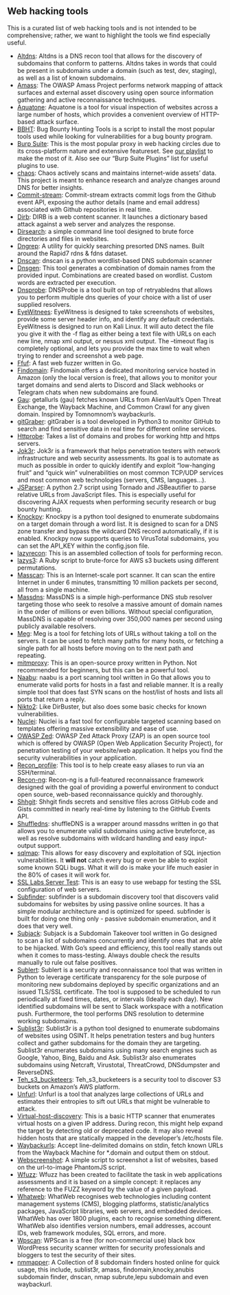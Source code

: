 ## Web hacking tools

This is a curated list of web hacking tools and is not intended to be comprehensive; rather, we want to highlight the tools we find especially useful.

  * [Altdns](https://github.com/infosec-au/altdns): Altdns is a DNS recon tool that allows for the discovery of subdomains that conform to patterns. Altdns takes in words that could be present in subdomains under a domain (such as test, dev, staging), as well as a list of known subdomains.
  * [Amass](https://github.com/OWASP/Amass): The OWASP Amass Project performs network mapping of attack surfaces and external asset discovery using open source information gathering and active reconnaissance techniques.
  * [Aquatone](https://github.com/michenriksen/aquatone): Aquatone is a tool for visual inspection of websites across a large number of hosts, which provides a convenient overview of HTTP-based attack surface.
  * [BBHT](https://github.com/nahamsec/bbht): Bug Bounty Hunting Tools is a script to install the most popular tools used while looking for vulnerabilities for a bug bounty program.
  * [Burp Suite](https://portswigger.net/burp): This is the most popular proxy in web hacking circles due to its cross-platform nature and extensive featureset. See [our playlist](/playlists/burp_suite) to make the most of it. Also see our “Burp Suite Plugins” list for useful plugins to use.
  * [chaos](https://chaos.projectdiscovery.io): Chaos actively scans and maintains internet-wide assets’ data. This project is meant to enhance research and analyze changes around DNS for better insights.
  * [Commit-stream](https://github.com/x1sec/commit-stream): Commit-stream extracts commit logs from the Github event API, exposing the author details (name and email address) associated with Github repositories in real time.
  * [Dirb](https://github.com/v0re/dirb): DIRB is a web content scanner. It launches a dictionary based attack against a web server and analyzes the response.
  * [Dirsearch](https://github.com/maurosoria/dirsearch): a simple command line tool designed to brute force directories and files in websites.
  * [Dngrep](https://github.com/erbbysam/DNSGrep): A utility for quickly searching presorted DNS names. Built around the Rapid7 rdns & fdns dataset.
  * [Dnscan](https://github.com/rbsec/dnscan): dnscan is a python wordlist-based DNS subdomain scanner
  * [Dnsgen](https://github.com/ProjectAnte/dnsgen): This tool generates a combination of domain names from the provided input. Combinations are created based on wordlist. Custom words are extracted per execution.
  * [Dnsprobe](https://github.com/projectdiscovery/dnsprobe): DNSProbe is a tool built on top of retryabledns that allows you to perform multiple dns queries of your choice with a list of user supplied resolvers.
  * [EyeWitnees](https://github.com/FortyNorthSecurity/EyeWitness): EyeWitness is designed to take screenshots of websites, provide some server header info, and identify any default credentials. EyeWitness is designed to run on Kali Linux. It will auto detect the file you give it with the -f flag as either being a text file with URLs on each new line, nmap xml output, or nessus xml output. The –timeout flag is completely optional, and lets you provide the max time to wait when trying to render and screenshot a web page.
  * [Ffuf](https://github.com/ffuf/ffuf): A fast web fuzzer written in Go.
  * [Findomain](https://github.com/Findomain/Findomain): Findomain offers a dedicated monitoring service hosted in Amazon (only the local version is free), that allows you to monitor your target domains and send alerts to Discord and Slack webhooks or Telegram chats when new subdomains are found.
  * [Gau](https://github.com/lc/gau): getallurls (gau) fetches known URLs from AlienVault’s Open Threat Exchange, the Wayback Machine, and Common Crawl for any given domain. Inspired by Tomnomnom’s waybackurls.
  * [gitGraber](https://github.com/hisxo/gitGraber): gitGraber is a tool developed in Python3 to monitor GitHub to search and find sensitive data in real time for different online services.
  * [Httprobe](https://github.com/tomnomnom/httprobe): Takes a list of domains and probes for working http and https servers.
  * [Jok3r](https://hub.docker.com/r/koutto/jok3r/): Jok3r is a framework that helps penetration testers with network infrastructure and web security assessments. Its goal is to automate as much as possible in order to quickly identify and exploit “low-hanging fruit” and “quick win” vulnerabilities on most common TCP/UDP services and most common web technologies (servers, CMS, languages…).
  * [JSParser](https://github.com/nahamsec/JSParser): A python 2.7 script using Tornado and JSBeautifier to parse relative URLs from JavaScript files. This is especially useful for discovering AJAX requests when performing security research or bug bounty hunting.
  * [Knockpy](https://github.com/guelfoweb/knock): Knockpy is a python tool designed to enumerate subdomains on a target domain through a word list. It is designed to scan for a DNS zone transfer and bypass the wildcard DNS record automatically, if it is enabled. Knockpy now supports queries to VirusTotal subdomains, you can set the API_KEY within the config.json file.
  * [lazyrecon](https://github.com/nahamsec/lazyrecon): This is an assembled collection of tools for performing recon.
  * [lazys3](https://github.com/nahamsec/lazys3): A Ruby script to brute-force for AWS s3 buckets using different permutations.
  * [Masscan](https://github.com/robertdavidgraham/masscan): This is an Internet-scale port scanner. It can scan the entire Internet in under 6 minutes, transmitting 10 million packets per second, all from a single machine.
  * [Massdns](https://github.com/blechschmidt/massdns): MassDNS is a simple high-performance DNS stub resolver targeting those who seek to resolve a massive amount of domain names in the order of millions or even billions. Without special configuration, MassDNS is capable of resolving over 350,000 names per second using publicly available resolvers.
  * [Meg](https://github.com/tomnomnom/meg): Meg is a tool for fetching lots of URLs without taking a toll on the servers. It can be used to fetch many paths for many hosts, or fetching a single path for all hosts before moving on to the next path and repeating.
  * [mitmproxy](https://mitmproxy.org/): This is an open-source proxy written in Python. Not recommended for beginners, but this can be a powerful tool.
  * [Naabu](https://github.com/projectdiscovery/naabu): naabu is a port scanning tool written in Go that allows you to enumerate valid ports for hosts in a fast and reliable manner. It is a really simple tool that does fast SYN scans on the host/list of hosts and lists all ports that return a reply.
  * [Nikto2](https://cirt.net/Nikto2): Like DirBuster, but also does some basic checks for known vulnerabilities.
  * [Nuclei](https://github.com/projectdiscovery/nuclei): Nuclei is a fast tool for configurable targeted scanning based on templates offering massive extensibility and ease of use.
  * [OWASP Zed](https://www.zaproxy.org/): OWASP Zed Attack Proxy (ZAP) is an open source tool which is offered by OWASP (Open Web Application Security Project), for penetration testing of your website/web application. It helps you find the security vulnerabilities in your application.
  * [Recon_profile](https://github.com/nahamsec/recon_profile): This tool is to help create easy aliases to run via an SSH/terminal. 
  * [Recon-ng](https://github.com/lanmaster53/recon-ng): Recon-ng is a full-featured reconnaissance framework designed with the goal of providing a powerful environment to conduct open source, web-based reconnaissance quickly and thoroughly.
  * [Shhgit](https://github.com/eth0izzle/shhgit): Shhgit finds secrets and sensitive files across GitHub code and Gists committed in nearly real-time by listening to the GitHub Events API.
  * [Shuffledns](https://github.com/projectdiscovery/shuffledns): shuffleDNS is a wrapper around massdns written in go that allows you to enumerate valid subdomains using active bruteforce, as well as resolve subdomains with wildcard handling and easy input-output support.
  * [sqlmap](https://sqlmap.org/): This allows for easy discovery and exploitation of SQL injection vulnerabilities. It **will not** catch every bug or even be able to exploit some known SQLi bugs. What it will do is make your life much easier in the 80% of cases it will work for.
  * [SSL Labs Server Test](https://www.ssllabs.com/ssltest/): This is an easy to use webapp for testing the SSL configuration of web servers.
  * [Subfinder](https://github.com/projectdiscovery/subfinder): subfinder is a subdomain discovery tool that discovers valid subdomains for websites by using passive online sources. It has a simple modular architecture and is optimized for speed. subfinder is built for doing one thing only - passive subdomain enumeration, and it does that very well.
  * [Subjack](https://github.com/haccer/subjack): Subjack is a Subdomain Takeover tool written in Go designed to scan a list of subdomains concurrently and identify ones that are able to be hijacked. With Go’s speed and efficiency, this tool really stands out when it comes to mass-testing. Always double check the results manually to rule out false positives.
  * [Sublert](https://github.com/yassineaboukir/sublert): Sublert is a security and reconnaissance tool that was written in Python to leverage certificate transparency for the sole purpose of monitoring new subdomains deployed by specific organizations and an issued TLS/SSL certificate. The tool is supposed to be scheduled to run periodically at fixed times, dates, or intervals (Ideally each day). New identified subdomains will be sent to Slack workspace with a notification push. Furthermore, the tool performs DNS resolution to determine working subdomains.
  * [Sublist3r](https://github.com/aboul3la/Sublist3r): Sublist3r is a python tool designed to enumerate subdomains of websites using OSINT. It helps penetration testers and bug hunters collect and gather subdomains for the domain they are targeting. Sublist3r enumerates subdomains using many search engines such as Google, Yahoo, Bing, Baidu and Ask. Sublist3r also enumerates subdomains using Netcraft, Virustotal, ThreatCrowd, DNSdumpster and ReverseDNS.
  * [Teh_s3_bucketeers](https://github.com/tomdev/teh_s3_bucketeers): Teh_s3_bucketeers is a security tool to discover S3 buckets on Amazon’s AWS platform.
  * [Unfurl](https://github.com/JLospinoso/unfurl): Unfurl is a tool that analyzes large collections of URLs and estimates their entropies to sift out URLs that might be vulnerable to attack.
  * [Virtual-host-discovery](https://github.com/jobertabma/virtual-host-discovery): This is a basic HTTP scanner that enumerates virtual hosts on a given IP address. During recon, this might help expand the target by detecting old or deprecated code. It may also reveal hidden hosts that are statically mapped in the developer’s /etc/hosts file.
  * [Waybackurls](https://github.com/tomnomnom/waybackurls): Accept line-delimited domains on stdin, fetch known URLs from the Wayback Machine for *.domain and output them on stdout.
  * [Webscreenshot](https://github.com/maaaaz/webscreenshot): A simple script to screenshot a list of websites, based on the url-to-image PhantomJS script.
  * [Wfuzz](https://github.com/xmendez/wfuzz): Wfuzz has been created to facilitate the task in web applications assessments and it is based on a simple concept: it replaces any reference to the FUZZ keyword by the value of a given payload.
  * [Whatweb](https://github.com/urbanadventurer/WhatWeb): WhatWeb recognises web technologies including content management systems (CMS), blogging platforms, statistic/analytics packages, JavaScript libraries, web servers, and embedded devices. WhatWeb has over 1800 plugins, each to recognise something different. WhatWeb also identifies version numbers, email addresses, account IDs, web framework modules, SQL errors, and more.
  * [Wpscan](https://github.com/wpscanteam/wpscan): WPScan is a free (for non-commercial use) black box WordPress security scanner written for security professionals and bloggers to test the security of their sites.
  * [nmmapper](https://www.nmmapper.com/sys/tools/subdomainfinder/): A Collection of 8 subdomain finders hosted online for quick usage, this include, sublist3r, amass, findomain,knocky,anubis subdomain finder, dnscan, nmap subrute,lepu subdomain and even waybackurl.

